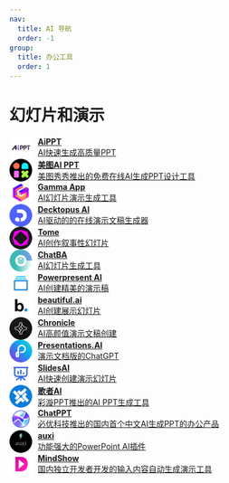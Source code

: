 ```yaml
---
nav:
  title: AI 导航
  order: -1
group:
  title: 办公工具
  order: 1
---
```


# 幻灯片和演示

<List>
  <a href="https://www.aippt.cn/" style="display:flex; align-items:center;">
    <img src="./imgs/办公工具/幻灯片和演示/AiPPT.png" alt="POE" width="40" height="40" style="margin-right: 10px;"/>
    <div>
      <p style="margin: 0; font-weight: bold;">AiPPT</p>
      <p style="margin: 0;">AI快速生成高质量PPT</p>
    </div>
  </a>
  <a href="https://design.meitu.com/ppt/" style="display:flex; align-items:center;">
    <img src="./imgs/办公工具/幻灯片和演示/美图AI PPT.png" alt="POE" width="40" height="40" style="margin-right: 10px;"/>
    <div>
      <p style="margin: 0; font-weight: bold;">美图AI PPT</p>
      <p style="margin: 0;">美图秀秀推出的免费在线AI生成PPT设计工具</p>
    </div>
  </a>
  <a href="https://gamma.app/" style="display:flex; align-items:center;">
    <img src="./imgs/办公工具/幻灯片和演示/Gamma App.png" alt="POE" width="40" height="40" style="margin-right: 10px;"/>
    <div>
      <p style="margin: 0; font-weight: bold;">Gamma App</p>
      <p style="margin: 0;">AI幻灯片演示生成工具</p>
    </div>
  </a>
  <a href="https://www.decktopus.com/" style="display:flex; align-items:center;">
    <img src="./imgs/办公工具/幻灯片和演示/Decktopus AI.png" alt="POE" width="40" height="40" style="margin-right: 10px;"/>
    <div>
      <p style="margin: 0; font-weight: bold;">Decktopus AI</p>
      <p style="margin: 0;">AI驱动的的在线演示文稿生成器</p>
    </div>
  </a>
  <a href="https://tome.app/" style="display:flex; align-items:center;">
    <img src="./imgs/办公工具/幻灯片和演示/Tome.png" alt="POE" width="40" height="40" style="margin-right: 10px;"/>
    <div>
      <p style="margin: 0; font-weight: bold;">Tome</p>
      <p style="margin: 0;">AI创作叙事性幻灯片</p>
    </div>
  </a>
  <a href="https://www.chatba.com/" style="display:flex; align-items:center;">
    <img src="./imgs/办公工具/幻灯片和演示/ChatBA.png" alt="POE" width="40" height="40" style="margin-right: 10px;"/>
    <div>
      <p style="margin: 0; font-weight: bold;">ChatBA</p>
      <p style="margin: 0;">AI幻灯片生成工具</p>
    </div>
  </a>
  <a href="https://powerpresent.ai/" style="display:flex; align-items:center;">
    <img src="./imgs/办公工具/幻灯片和演示/Powerpresent AI.png" alt="POE" width="40" height="40" style="margin-right: 10px;"/>
    <div>
      <p style="margin: 0; font-weight: bold;">Powerpresent AI</p>
      <p style="margin: 0;">AI创建精美的演示稿</p>
    </div>
  </a>
  <a href="https://www.beautiful.ai/" style="display:flex; align-items:center;">
    <img src="./imgs/办公工具/幻灯片和演示/beautiful.ai.png" alt="POE" width="40" height="40" style="margin-right: 10px;"/>
    <div>
      <p style="margin: 0; font-weight: bold;">beautiful.ai</p>
      <p style="margin: 0;">AI创建展示幻灯片</p>
    </div>
  </a>
  <a href="https://chroniclehq.com/" style="display:flex; align-items:center;">
    <img src="./imgs/办公工具/幻灯片和演示/Chronicle.png" alt="POE" width="40" height="40" style="margin-right: 10px;"/>
    <div>
      <p style="margin: 0; font-weight: bold;">Chronicle</p>
      <p style="margin: 0;">AI高颜值演示文稿创建</p>
    </div>
  </a>
  <a href="https://www.presentations.ai/" style="display:flex; align-items:center;">
    <img src="./imgs/办公工具/幻灯片和演示/Presentations.AI.png" alt="POE" width="40" height="40" style="margin-right: 10px;"/>
    <div>
      <p style="margin: 0; font-weight: bold;">Presentations.AI</p>
      <p style="margin: 0;">演示文档版的ChatGPT</p>
    </div>
  </a>
  <a href="https://www.slidesai.io/" style="display:flex; align-items:center;">
    <img src="./imgs/办公工具/幻灯片和演示/SlidesAI.png" alt="POE" width="40" height="40" style="margin-right: 10px;"/>
    <div>
      <p style="margin: 0; font-weight: bold;">SlidesAI</p>
      <p style="margin: 0;">AI快速创建演示幻灯片</p>
    </div>
  </a>
  <a href="https://gezhe.caixuan.cc/" style="display:flex; align-items:center;">
    <img src="./imgs/办公工具/幻灯片和演示/歌者AI.png" alt="POE" width="40" height="40" style="margin-right: 10px;"/>
    <div>
      <p style="margin: 0; font-weight: bold;">歌者AI</p>
      <p style="margin: 0;">彩漩PPT推出的AI PPT生成工具</p>
    </div>
  </a>
  <a href="https://chat-ppt.com/" style="display:flex; align-items:center;">
    <img src="./imgs/办公工具/幻灯片和演示/ChatPPT.png" alt="POE" width="40" height="40" style="margin-right: 10px;"/>
    <div>
      <p style="margin: 0; font-weight: bold;">ChatPPT</p>
      <p style="margin: 0;">必优科技推出的国内首个中文AI生成PPT的办公产品</p>
    </div>
  </a>
  <a href="https://www.auxi.ai/" style="display:flex; align-items:center;">
    <img src="./imgs/办公工具/幻灯片和演示/auxi.png" alt="POE" width="40" height="40" style="margin-right: 10px;"/>
    <div>
      <p style="margin: 0; font-weight: bold;">auxi</p>
      <p style="margin: 0;">功能强大的PowerPoint AI插件</p>
    </div>
  </a>
  <a href="https://www.mindshow.fun/" style="display:flex; align-items:center;">
    <img src="./imgs/办公工具/幻灯片和演示/MindShow.png" alt="POE" width="40" height="40" style="margin-right: 10px;"/>
    <div>
      <p style="margin: 0; font-weight: bold;">MindShow</p>
      <p style="margin: 0;">国内独立开发者开发的输入内容自动生成演示工具</p>
    </div>
  </a>
</List>
